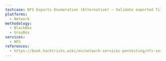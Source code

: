 ```yaml
---
testcase: NFS Exports Enumeration (Alternative) – Validate exported filesystem info with Nmap NSE scripts (nmap -p 2049 --script=nfs-showmount,nfs-ls <IP>)
platforms: 
  - Network
methodology: 
  - BlackBox
  - GreyBox
services:
  - NFS
references:
  - https://book.hacktricks.wiki/en/network-services-pentesting/nfs-service-pentesting.html
---
```

